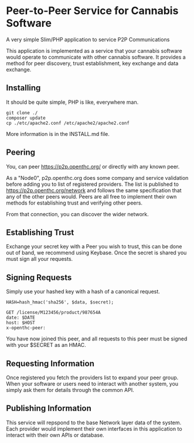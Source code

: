 # Peer-to-Peer Service for Cannabis Software

A very simple Slim/PHP application to service P2P Communications

This application is implemented as a service that your cannabis software would operate to communicate with other cannabis software.
It provides a method for peer discovery, trust establishment, key exchange and data exchange.

## Installing

It should be quite simple, PHP is like, everywhere man.

	git clone ./
	composer update
	cp ./etc/apache2.conf /etc/apache2/apache2.conf

More information is in the INSTALL.md file.
	
## Peering

You, can peer https://p2p.openthc.org/ or directly with any known peer.

As a "Node0", p2p.openthc.org does some company and service validation before adding you to list of registered providers.
The list is published to https://p2p.openthc.org/network and follows the same specification that any of the other peers would.
Peers are all free to implement their own methods for establishing trust and verifying other peers.

From that connection, you can discover the wider network.

## Establishing Trust

Exchange your secret key with a Peer you wish to trust, this can be done out of band, we recommend using Keybase.
Once the secret is shared you must sign all your requests.

## Signing Requests

Simply use your hashed key with a hash of a canonical request.

	HASH=hash_hmac('sha256', $data, $secret);

	GET /license/M123456/product/987654A
	date: $DATE
	host: $HOST
	x-openthc-peer: 

You have now joined this peer, and all requests to this peer must be signed with your $SECRET as an HMAC.

## Requesting Information

Once registered you fetch the providers list to expand your peer group.
When your software or users need to interact with another system, you simply ask them for details through the common API.

## Publishing Information

This service will repspond to the base Network layer data of the system.
Each provider would implement their own interfaces in this application to interact with their own APIs or database.
